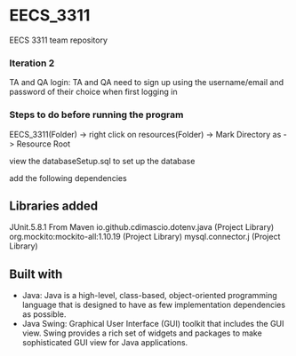 # EECS_3311
EECS 3311 team repository

### Iteration 2
TA and QA login: TA and QA need to sign up using the username/email and password of their choice when first logging in

### Steps to do before running the program
EECS_3311(Folder) -> right click on resources(Folder) -> Mark Directory as -> Resource Root

view the databaseSetup.sql  to set up the database

add the following dependencies
## Libraries added 
JUnit.5.8.1
From Maven
io.github.cdimascio.dotenv.java (Project Library)
org.mockito:mockito-all:1.10.19 (Project Library)
mysql.connector.j (Project Library)

## Built with

- Java: Java is a high-level, class-based, object-oriented programming language that is designed to have as few implementation dependencies as possible.
- Java Swing: Graphical User Interface (GUI) toolkit that includes the GUI view. Swing provides a rich set of widgets and packages to make sophisticated GUI view for Java applications. 


